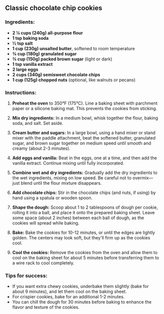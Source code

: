 ## Classic chocolate chip cookies

### Ingredients:
- **2 ¼ cups (240g) all-purpose flour**
- **1 tsp baking soda**
- **½ tsp salt**
- **1 cup (230g) unsalted butter**, softened to room temperature
- **¾ cup (180g) granulated sugar**
- **¾ cup (150g) packed brown sugar** (light or dark)
- **1 tsp vanilla extract**
- **2 large eggs**
- **2 cups (340g) semisweet chocolate chips**
- **1 cup (125g) chopped nuts** (optional, like walnuts or pecans)

### Instructions:

1. **Preheat the oven** to 350°F (175°C). Line a baking sheet with parchment paper or a silicone baking mat. This prevents the cookies from sticking.

2. **Mix dry ingredients:** In a medium bowl, whisk together the flour, baking soda, and salt. Set aside.

3. **Cream butter and sugars:** In a large bowl, using a hand mixer or stand mixer with the paddle attachment, beat the softened butter, granulated sugar, and brown sugar together on medium speed until smooth and creamy (about 2-3 minutes).

4. **Add eggs and vanilla:** Beat in the eggs, one at a time, and then add the vanilla extract. Continue mixing until fully incorporated.

5. **Combine wet and dry ingredients:** Gradually add the dry ingredients to the wet ingredients, mixing on low speed. Be careful not to overmix—just blend until the flour mixture disappears.

6. **Add chocolate chips:** Stir in the chocolate chips (and nuts, if using) by hand using a spatula or wooden spoon.

7. **Shape the dough:** Scoop about 1 to 2 tablespoons of dough per cookie, rolling it into a ball, and place it onto the prepared baking sheet. Leave some space (about 2 inches) between each ball of dough, as the cookies will spread while baking.

8. **Bake:** Bake the cookies for 10-12 minutes, or until the edges are lightly golden. The centers may look soft, but they'll firm up as the cookies cool.

9. **Cool the cookies:** Remove the cookies from the oven and allow them to cool on the baking sheet for about 5 minutes before transferring them to a wire rack to cool completely.

### Tips for success:
- If you want extra chewy cookies, underbake them slightly (bake for about 9 minutes), and let them cool on the baking sheet.
- For crispier cookies, bake for an additional 1-2 minutes.
- You can chill the dough for 30 minutes before baking to enhance the flavor and texture of the cookies.

